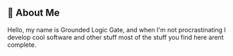 ## 🚀 About Me
Hello, my name is Grounded Logic Gate, and when I'm not procrastinating I develop cool software and other stuff most of the stuff you find here arent complete.

